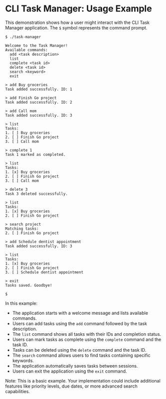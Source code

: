 # CLI Task Manager: Usage Example

This demonstration shows how a user might interact with the CLI Task Manager application. The `$` symbol represents the command prompt.

```
$ ./task-manager

Welcome to the Task Manager!
Available commands:
  add <task description>
  list
  complete <task id>
  delete <task id>
  search <keyword>
  exit

> add Buy groceries
Task added successfully. ID: 1

> add Finish Go project
Task added successfully. ID: 2

> add Call mom
Task added successfully. ID: 3

> list
Tasks:
1. [ ] Buy groceries
2. [ ] Finish Go project
3. [ ] Call mom

> complete 1
Task 1 marked as completed.

> list
Tasks:
1. [x] Buy groceries
2. [ ] Finish Go project
3. [ ] Call mom

> delete 3
Task 3 deleted successfully.

> list
Tasks:
1. [x] Buy groceries
2. [ ] Finish Go project

> search project
Matching tasks:
2. [ ] Finish Go project

> add Schedule dentist appointment
Task added successfully. ID: 3

> list
Tasks:
1. [x] Buy groceries
2. [ ] Finish Go project
3. [ ] Schedule dentist appointment

> exit
Tasks saved. Goodbye!

$
```

In this example:
- The application starts with a welcome message and lists available commands.
- Users can add tasks using the `add` command followed by the task description.
- The `list` command shows all tasks with their IDs and completion status.
- Users can mark tasks as complete using the `complete` command and the task ID.
- Tasks can be deleted using the `delete` command and the task ID.
- The `search` command allows users to find tasks containing specific keywords.
- The application automatically saves tasks between sessions.
- Users can exit the application using the `exit` command.

Note: This is a basic example. Your implementation could include additional features like priority levels, due dates, or more advanced search capabilities.
